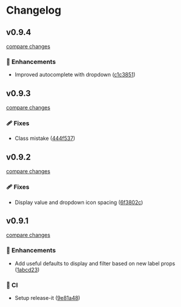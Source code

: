 # Changelog


## v0.9.4

[compare changes](https://github.com/jcamp-code/formkit-shuriken-ui/compare/v0.9.3...v0.9.4)

### 🚀 Enhancements

- Improved autocomplete with dropdown ([c1c3851](https://github.com/jcamp-code/formkit-shuriken-ui/commit/c1c3851))

## v0.9.3

[compare changes](https://github.com/jcamp-code/formkit-shuriken-ui/compare/v0.9.2...v0.9.3)

### 🩹 Fixes

- Class mistake ([444f537](https://github.com/jcamp-code/formkit-shuriken-ui/commit/444f537))

## v0.9.2

[compare changes](https://github.com/jcamp-code/formkit-shuriken-ui/compare/v0.9.1...v0.9.2)

### 🩹 Fixes

- Display value and dropdown icon spacing ([6f3802c](https://github.com/jcamp-code/formkit-shuriken-ui/commit/6f3802c))

## v0.9.1

[compare changes](https://github.com/jcamp-code/formkit-shuriken-ui/compare/v0.9.0...v0.9.1)

### 🚀 Enhancements

- Add useful defaults to display and filter based on new label props ([1abcd23](https://github.com/jcamp-code/formkit-shuriken-ui/commit/1abcd23))

### 🤖 CI

- Setup release-it ([9e81a48](https://github.com/jcamp-code/formkit-shuriken-ui/commit/9e81a48))

